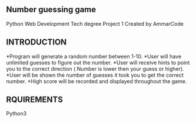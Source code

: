 Number guessing game 
--------------------

Python Web Development 
Tech degree Project 1 
Created by AmmarCode

INTRODUCTION
------------

*Program will generate a random number between 1-10.
*User will have unlimited guesses to figure out the number.
*User will receive hints to point you to the correct direction ( Number is lower then your guess or higher).
*User will be shown the number of guesses it took you to get the correct number.
*High score will be recorded and displayed throughout the game.


RQUIREMENTS
-----------
Python3


